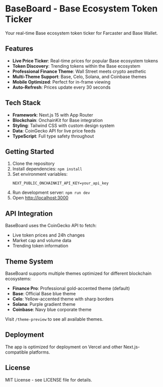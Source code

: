# BaseBoard - Base Ecosystem Token Ticker

Your real-time Base ecosystem token ticker for Farcaster and Base Wallet.

## Features

- **Live Price Ticker**: Real-time prices for popular Base ecosystem tokens
- **Token Discovery**: Trending tokens within the Base ecosystem
- **Professional Finance Theme**: Wall Street meets crypto aesthetic
- **Multi-Theme Support**: Base, Celo, Solana, and Coinbase themes
- **Mobile Optimized**: Perfect for in-frame viewing
- **Auto-Refresh**: Prices update every 30 seconds

## Tech Stack

- **Framework**: Next.js 15 with App Router
- **Blockchain**: OnchainKit for Base integration
- **Styling**: Tailwind CSS with custom design system
- **Data**: CoinGecko API for live price feeds
- **TypeScript**: Full type safety throughout

## Getting Started

1. Clone the repository
2. Install dependencies: `npm install`
3. Set environment variables:
   ```
   NEXT_PUBLIC_ONCHAINKIT_API_KEY=your_api_key
   ```
4. Run development server: `npm run dev`
5. Open [http://localhost:3000](http://localhost:3000)

## API Integration

BaseBoard uses the CoinGecko API to fetch:
- Live token prices and 24h changes
- Market cap and volume data
- Trending token information

## Theme System

BaseBoard supports multiple themes optimized for different blockchain ecosystems:
- **Finance Pro**: Professional gold-accented theme (default)
- **Base**: Official Base blue theme
- **Celo**: Yellow-accented theme with sharp borders
- **Solana**: Purple gradient theme
- **Coinbase**: Navy blue corporate theme

Visit `/theme-preview` to see all available themes.

## Deployment

The app is optimized for deployment on Vercel and other Next.js-compatible platforms.

## License

MIT License - see LICENSE file for details.

